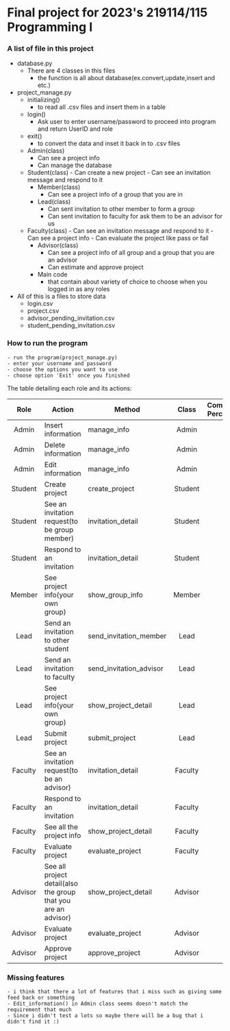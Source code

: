 # Final project for 2023's 219114/115 Programming I
### A list of file in this project
  - database.py 
    - There are 4 classes in this files
      - the function is all about database(ex.convert,update,insert and etc.)
  - project_manage.py
    - initializing()
      - to read all .csv files and insert them in a table
    - login()
      - Ask user to enter username/password to proceed into program and return UserID and role
    - exit()
      - to convert the data and inset it back in to .csv files
    - Admin(class)
      - Can see a project info
      - Can manage the database
    - Student(class)
          - Can create a new project
          - Can see an invitation message and respond to it
      - Member(class)
        - Can see a project info of a group that you are in
      - Lead(class)
        - Can sent invitation to other member to form a group
        - Can sent invitation to faculty for ask them to be an advisor for us
    - Faculty(class)
          - Can see an invitation message and respond to it
          - Can see a project info 
          - Can evaluate the project like pass or fail
      - Advisor(class)
        - Can see a project info of all group and a group that you are an advisor
        - Can estimate and approve project 
      - Main code
        - that contain about variety of choice to choose when you logged in as any roles
  - All of this is a files to store data
    - login.csv
    - project.csv
    - advisor_pending_invitation.csv
    - student_pending_invitation.csv
   
### How to run the program
    - run the program(project_manage.py)
    - enter your username and password
    - choose the options you want to use
    - choose option 'Exit' once you finished

  The table detailing each role and its actions:

|  Role   | Action                                                         | Method                  |  Class  | Completion<br/>Percentage |
|:-------:|----------------------------------------------------------------|-------------------------|:-------:|--------------------------:|
|  Admin  | Insert information                                             | manage_info             |  Admin  |                      100% |
|  Admin  | Delete information                                             | manage_info             |  Admin  |                      100% |
|  Admin  | Edit information                                               | manage_info             |  Admin  |                       80% |
| Student | Create project                                                 | create_project          | Student |                       95% |
| Student | See an invitation request(to be group member)                  | invitation_detail       | Student |                       95% |
| Student | Respond to an invitation                                       | invitation_detail       | Student |                       95% |
| Member  | See project info(your own group)                               | show_group_info         | Member  |                      100% |
|  Lead   | Send an invitation to other student                            | send_invitation_member  |  Lead   |                       95% |
|  Lead   | Send an invitation to faculty                                  | send_invitation_advisor |  Lead   |                       95% |
|  Lead   | See project info(your own group)                               | show_project_detail     |  Lead   |                      100% |
|  Lead   | Submit project                                                 | submit_project          |  Lead   |                      100% |
| Faculty | See an invitation request(to be an advisor)                    | invitation_detail       | Faculty |                      100% |
| Faculty | Respond to an invitation                                       | invitation_detail       | Faculty |                      100% |
| Faculty | See all the project info                                       | show_project_detail     | Faculty |                      100% |
| Faculty | Evaluate project                                               | evaluate_project        | Faculty |                      100% |
| Advisor | See all project detail(also the group that you are an advisor) | show_project_detail     | Advisor |                      100% |
| Advisor | Evaluate project                                               | evaluate_project        | Advisor |                      100% | 
| Advisor | Approve project                                                | approve_project         | Advisor |                       90% |

### Missing features
    - i think that there a lot of features that i miss such as giving some feed back or something
    - Edit_information() in Admin class seems doesn't match the requirement that much
    - Since i didn't test a lots so maybe there will be a bug that i didn't find it :)
    
